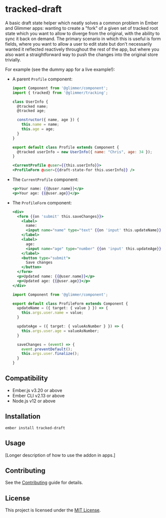 tracked-draft
==============================================================================

A basic draft state helper which neatly solves a common problem in Ember and Glimmer apps: wanting to create a "fork" of a given set of tracked root state which you want to allow to diverge from the original, with the ability to sync it back on demand. The primary scenario in which this is useful is form fields, where you want to allow a user to edit state but don't necessarily wanted it reflected reactively throughout the rest of the app, but where you also want a straightforward way to push the changes into the original store trivially.

For example (see the dummy app for a live example!):

- A parent `Profile` component:

    ```js
    import Component from '@glimmer/component';
    import { tracked} from '@glimmer/tracking';

    class UserInfo {
      @tracked name;
      @tracked age;

      constructor({ name, age }) {
        this.name = name;
        this.age = age;
      }
    }

    export default class Profile extends Component {
      @tracked userInfo = new UserInfo({ name: "Chris", age: 34 });
    }
    ```

    ```hbs
    <CurrentProfile @user={{this.userInfo}}>
    <ProfileForm @user={{draft-state-for this.userInfo}} />
    ```

- The `CurrentProfile` component:

    ```hbs
    <p>Your name: {{@user.name}}</p>
    <p>Your age: {{@user.age}}</p>
    ```

- The `ProfileForm` component:

    ```hbs
    <div>
      <form {{on 'submit' this.saveChanges}}>
        <label>
          name:
          <input name="name" type="text" {{on 'input' this.updateName}} />
        </label>
        <label>
          age:
          <input name="age" type="number" {{on 'input' this.updateAge}} />
        </label>
        <button type="submit">
          Save changes
        </button>
      </form>
      <p>Updated name: {{@user.name}}</p>
      <p>Updated age: {{@user.age}}</p>
    </div>
    ```

    ```ts
    import Component from '@glimmer/component';

    export default class ProfileForm extends Component {
      updateName = ({ target: { value } }) => {
        this.args.user.name = value;
      }

      updateAge = ({ target: { valueAsNumber } }) => {
        this.args.user.age = valueAsNumber;
      }

      saveChanges = (event) => {
        event.preventDefault();
        this.args.user.finalize();
      }
    }
    ```


Compatibility
------------------------------------------------------------------------------

* Ember.js v3.20 or above
* Ember CLI v2.13 or above
* Node.js v12 or above


Installation
------------------------------------------------------------------------------

```
ember install tracked-draft
```


Usage
------------------------------------------------------------------------------

[Longer description of how to use the addon in apps.]


Contributing
------------------------------------------------------------------------------

See the [Contributing](CONTRIBUTING.md) guide for details.


License
------------------------------------------------------------------------------

This project is licensed under the [MIT License](LICENSE.md).
